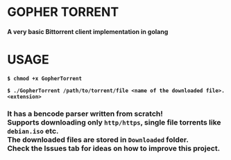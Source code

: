<h1>GOPHER TORRENT
<h4>A very basic Bittorrent client implementation in golang</h4>
</h1>
<h1>
USAGE
<h4><pre><code>$ chmod +x GopherTorrent <br> 
$ ./GopherTorrent /path/to/torrent/file &lt;name of the downloaded file&gt;.&lt;extension&gt;</code></pre></h4>
</h1>
<h3>
It has a bencode parser written from scratch!<br>
Supports downloading only <code>http/https</code>, single file torrents like <code>debian.iso</code> etc. <br>
The downloaded files are stored in <code>Downloaded</code> folder.
<br>Check the Issues tab for ideas on how to improve this project.
</h3>
